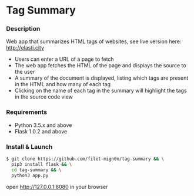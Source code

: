 # Tag Summary

### Description 
Web app that summarizes HTML tags of websites, see live version here: http://elasti.city
- Users can enter a URL of a page to fetch
- The web app fetches the HTML of the page and displays the source to the user
- A summary of the document is displayed, listing which tags are present in the HTML and
how many of each tag
- Clicking on the name of each tag in the summary will highlight the tags in the source
code view

### Requirements
- Python 3.5.x and above
- Flask 1.0.2 and above 

### Install & Launch
```sh
$ git clone https://github.com/filet-mign0n/tag-summary && \
  pip3 install flask && \
  cd tag-summary && \
  python3 app.py 
```
open http://127.0.0.1:8080 in your browser

